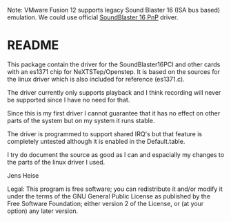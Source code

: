 
Note: VMware Fusion 12 supports legacy Sound Blaster 16 (ISA bus based) emulation.
We could use official [SoundBlaster 16 PnP](http://www.nextcomputers.org/forums/index.php?msg=26145) driver.

# README

This package contain the driver for the SoundBlaster16PCI and other cards with an es1371 chip for NeXTSTep/Openstep. It is based on the sources for the linux driver which is also included for reference (es1371.c).

The driver currently only supports playback and I think recording will never be supported since I have no need for that. 

Since this is my first driver I cannot guarantee that it has no effect on other parts of the system but on my system it runs stable.

The driver is programmed to support shared IRQ's but that feature is completely untested although it is enabled in the Default.table.

I try do document the source as good as I can and espacially my changes to the parts of the linux driver I used.


Jens Heise


Legal:
This program is free software; you can redistribute it and/or
modify it under the terms of the GNU General Public License as
published by the Free Software Foundation; either version 2 of
the License, or (at your option) any later version.
